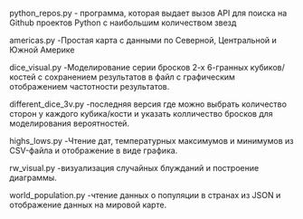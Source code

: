 python_repos.py - программa, которая выдает вызов API для поиска на Github проектов Python с наибольшим количеством звезд

americas.py -Простая карта с данными по Северной, Центральной и Южной Америке

dice_visual.py -Моделирование серии бросков 2-х 6-гранных кубиков/костей с сохранением результатов в файл с графическим отображением частотности результатов.

different_dice_3v.py -последняя версия где можно выбрать количество сторон у каждого кубика/кости и указать колличество бросков для моделирования вероятностей.

highs_lows.py -Чтение дат, температурных максимумов и минимумов из CSV-файла и отображение в виде графика.

rw_visual.py -визуализация случайных блужданий и построение диаграммы.

world_population.py -чтение данных о популяции в странах из JSON и отображение данных на мировой карте.
